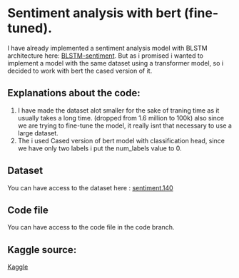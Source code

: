 # Sentiment analysis with bert (fine-tuned).
I have already implemented a sentiment analysis model with BLSTM architecture here: [BLSTM-sentiment](https://github.com/Shahbodshs/Sentiment-Analysis).
But as i promised i wanted to implement a model with the same dataset using a transformer model, so i decided to work with bert the cased version of it. 
## Explanations about the code: 
1. I have made the dataset alot smaller for the sake of traning time as it usually takes a long time. (dropped from 1.6 million to 100k) also since we are trying to fine-tune the model, it really isnt 
that necessary to use a large dataset. 
2.  The i used Cased version of bert model with classification head, since we have only two labels i put the num_labels value to 0.
## Dataset
You can have access to the dataset here : [sentiment.140](https://www.kaggle.com/datasets/kazanova/sentiment140)
## Code file
You can have access to the code file in the code branch. 

## Kaggle source: 
[Kaggle](https://www.kaggle.com/code/shahbodsobhkhiz/sentiment-analysis-with-bert)
